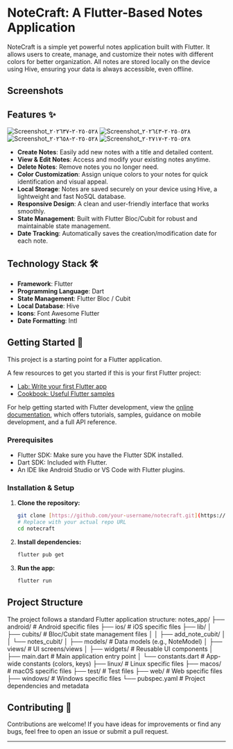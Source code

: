 # NoteCraft: A Flutter-Based Notes Application

NoteCraft is a simple yet powerful notes application built with Flutter. It allows users to create, manage, and customize their notes with different colors for better organization. All notes are stored locally on the device using Hive, ensuring your data is always accessible, even offline.

##  Screenshots


## Features ✨
![Screenshot_٢٠٢٥٠٥٢٨-٢٠٢٦٣٧](https://github.com/user-attachments/assets/9379699d-79b8-4022-89af-bc1bde4c9e92)
![Screenshot_٢٠٢٥٠٥٢٨-٢٠٢٦٤٣](https://github.com/user-attachments/assets/4402857b-a434-4020-9dcd-6949b05a577f)
![Screenshot_٢٠٢٥٠٥٢٨-٢٠٢٦٥٨](https://github.com/user-attachments/assets/2abfe54a-f10b-452d-8564-22e14247bcf8)
![Screenshot_٢٠٢٥٠٥٢٨-٢٠٢٧١٧](https://github.com/user-attachments/assets/b85c3907-0664-4bf7-aef7-715bfa59e028)


* **Create Notes**: Easily add new notes with a title and detailed content.
* **View & Edit Notes**: Access and modify your existing notes anytime.
* **Delete Notes**: Remove notes you no longer need.
* **Color Customization**: Assign unique colors to your notes for quick identification and visual appeal.
* **Local Storage**: Notes are saved securely on your device using Hive, a lightweight and fast NoSQL database.
* **Responsive Design**: A clean and user-friendly interface that works smoothly.
* **State Management**: Built with Flutter Bloc/Cubit for robust and maintainable state management.
* **Date Tracking**: Automatically saves the creation/modification date for each note.

## Technology Stack 🛠️

* **Framework**: Flutter
* **Programming Language**: Dart
* **State Management**: Flutter Bloc / Cubit
* **Local Database**: Hive
* **Icons**: Font Awesome Flutter
* **Date Formatting**: Intl

## Getting Started 🚀

This project is a starting point for a Flutter application.

A few resources to get you started if this is your first Flutter project:

* [Lab: Write your first Flutter app](https://docs.flutter.dev/get-started/codelab)
* [Cookbook: Useful Flutter samples](https://docs.flutter.dev/cookbook)

For help getting started with Flutter development, view the
[online documentation](https://docs.flutter.dev/), which offers tutorials,
samples, guidance on mobile development, and a full API reference.

### Prerequisites

* Flutter SDK: Make sure you have the Flutter SDK installed.
* Dart SDK: Included with Flutter.
* An IDE like Android Studio or VS Code with Flutter plugins.

### Installation & Setup

1.  **Clone the repository:**
    ```bash
    git clone [https://github.com/your-username/notecraft.git](https://github.com/your-username/notecraft.git) 
    # Replace with your actual repo URL
    cd notecraft
    ```

2.  **Install dependencies:**
    ```bash
    flutter pub get
    ```

3.  **Run the app:**
    ```bash
    flutter run
    ```

## Project Structure

The project follows a standard Flutter application structure:
notes_app/
├── android/                # Android specific files
├── ios/                    # iOS specific files
├── lib/
│   ├── cubits/             # Bloc/Cubit state management files
│   │   ├── add_note_cubit/
│   │   └── notes_cubit/
│   ├── models/             # Data models (e.g., NoteModel)
│   ├── views/              # UI screens/views
│   ├── widgets/            # Reusable UI components
│   ├── main.dart           # Main application entry point
│   └── constants.dart      # App-wide constants (colors, keys)
├── linux/                  # Linux specific files
├── macos/                  # macOS specific files
├── test/                   # Test files
├── web/                    # Web specific files
├── windows/                # Windows specific files
└── pubspec.yaml            # Project dependencies and metadata

## Contributing 🤝

Contributions are welcome! If you have ideas for improvements or find any bugs, feel free to open an issue or submit a pull request.

---
